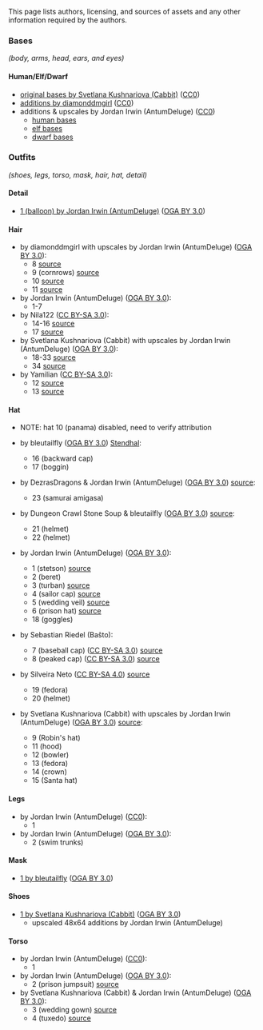 
This page lists authors, licensing, and sources of assets and any other information required by the authors.

### Bases

*(body, arms, head, ears, and eyes)*

#### Human/Elf/Dwarf

- [original bases by Svetlana Kushnariova (Cabbit)](https://opengameart.org/node/24944) ([CC0][lic.cc0])
- [additions by diamonddmgirl](https://opengameart.org/node/67861) ([CC0][lic.cc0])
- additions & upscales by Jordan Irwin (AntumDeluge) ([CC0][lic.cc0])
    - [human bases](https://opengameart.org/node/84455)
    - [elf bases](https://opengameart.org/node/84456)
    - [dwarf bases](https://opengameart.org/node/84448)

### Outfits

*(shoes, legs, torso, mask, hair, hat, detail)*

#### Detail

- [1 (balloon) by Jordan Irwin (AntumDeluge)](https://opengameart.org/node/101299) ([OGA BY 3.0][lic.ogaby])

#### Hair

- by diamonddmgirl with upscales by Jordan Irwin (AntumDeluge) ([OGA BY 3.0][lic.ogaby]):
    - 8 [source](https://opengameart.org/node/72198)
    - 9 (cornrows) [source](https://opengameart.org/node/72198)
    - 10 [source](https://opengameart.org/node/83661)
    - 11 [source](https://opengameart.org/node/72198)
- by Jordan Irwin (AntumDeluge) ([OGA BY 3.0][lic.ogaby]):
    - 1-7
- by Nila122 ([CC BY-SA 3.0][lic.ccbysa30]):
    - 14-16 [source](https://opengameart.org/node/29293)
    - 17 [source](https://opengameart.org/node/25629)
- by Svetlana Kushnariova (Cabbit) with upscales by Jordan Irwin (AntumDeluge) ([OGA BY 3.0][lic.ogaby]):
    - 18-33 [source](https://opengameart.org/node/72969)
    - 34 [source](https://opengameart.org/node/79804)
- by Yamilian ([CC BY-SA 3.0][lic.ccbysa30]):
    - 12 [source](https://opengameart.org/node/11480)
    - 13 [source](https://opengameart.org/node/11445)

#### Hat

- NOTE: hat 10 (panama) disabled, need to verify attribution

- by bleutailfly ([OGA BY 3.0][lic.ogaby]) [Stendhal](https://stendhalgame.org/):
    - 16 (backward cap)
    - 17 (boggin)
- by DezrasDragons & Jordan Irwin (AntumDeluge) ([OGA BY 3.0][lic.ogaby]) [source](https://opengameart.org/node/47664):
    - 23 (samurai amigasa)
- by Dungeon Crawl Stone Soup & bleutailfly ([OGA BY 3.0][lic.ogaby]) [source](https://opengameart.org/node/12210):
    - 21 (helmet)
    - 22 (helmet)
- by Jordan Irwin (AntumDeluge) ([OGA BY 3.0][lic.ogaby]):
    - 1 (stetson) [source](https://opengameart.org/node/140316)
    - 2 (beret)
    - 3 (turban) [source](https://opengameart.org/node/82929)
    - 4 (sailor cap) [source](https://opengameart.org/node/100767)
    - 5 (wedding veil) [source](https://opengameart.org/node/83523)
    - 6 (prison hat) [source](https://opengameart.org/node/83639)
    - 18 (goggles)
- by Sebastian Riedel (Baŝto):
    - 7 (baseball cap) ([CC BY-SA 3.0][lic.ccbysa30]) [source](https://opengameart.org/node/90784)
    - 8 (peaked cap) ([CC BY-SA 3.0][lic.ccbysa30]) [source](https://opengameart.org/node/90784)
- by Silveira Neto ([CC BY-SA 4.0][lic.ccbysa40]) [source](https://github.com/silveira/openpixels)
    - 19 (fedora)
    - 20 (helmet)
- by Svetlana Kushnariova (Cabbit) with upscales by Jordan Irwin (AntumDeluge) ([OGA BY 3.0][lic.ogaby]) [source](https://opengameart.org/node/72969):
    - 9 (Robin's hat)
    - 11 (hood)
    - 12 (bowler)
    - 13 (fedora)
    - 14 (crown)
    - 15 (Santa hat)

#### Legs

- by Jordan Irwin (AntumDeluge) ([CC0][lic.cc0]):
    - 1
- by Jordan Irwin (AntumDeluge) ([OGA BY 3.0][lic.ogaby]):
    - 2 (swim trunks)

#### Mask

- [1 by bleutailfly](https://github.com/arianne/stendhal/blob/894e86ee/data/sprites/outfit/mask/001.png) ([OGA BY 3.0][lic.ogaby])

#### Shoes

- [1 by Svetlana Kushnariova (Cabbit)](https://opengameart.org/node/72969) ([OGA BY 3.0][lic.ogaby])
  - upscaled 48x64 additions by Jordan Irwin (AntumDeluge)

#### Torso

- by Jordan Irwin (AntumDeluge) ([CC0][lic.cc0]):
    - 1
- by Jordan Irwin (AntumDeluge) ([OGA BY 3.0][lic.ogaby]):
    - 2 (prison jumpsuit) [source](https://opengameart.org/node/83639)
- by Svetlana Kushnariova (Cabbit) & Jordan Irwin (AntumDeluge) ([OGA BY 3.0][lic.ogaby]):
    - 3 (wedding gown) [source](https://opengameart.org/node/83523)
    - 4 (tuxedo) [source](https://opengameart.org/node/83523)


[lic.cc0]: ../doc/licenses/CC0-1.0.txt
[lic.ccbysa30]: ../doc/licenses/CC-BY-SA-3.0.txt
[lic.ccbysa40]: ../doc/licenses/CC-BY-SA-4.0.txt
[lic.ogaby]: ../doc/licenses/OGA-BY-3.0.txt
